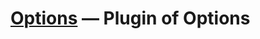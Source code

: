 [Options](https://github.com/jnxyx/options) — Plugin of Options
==================================================
